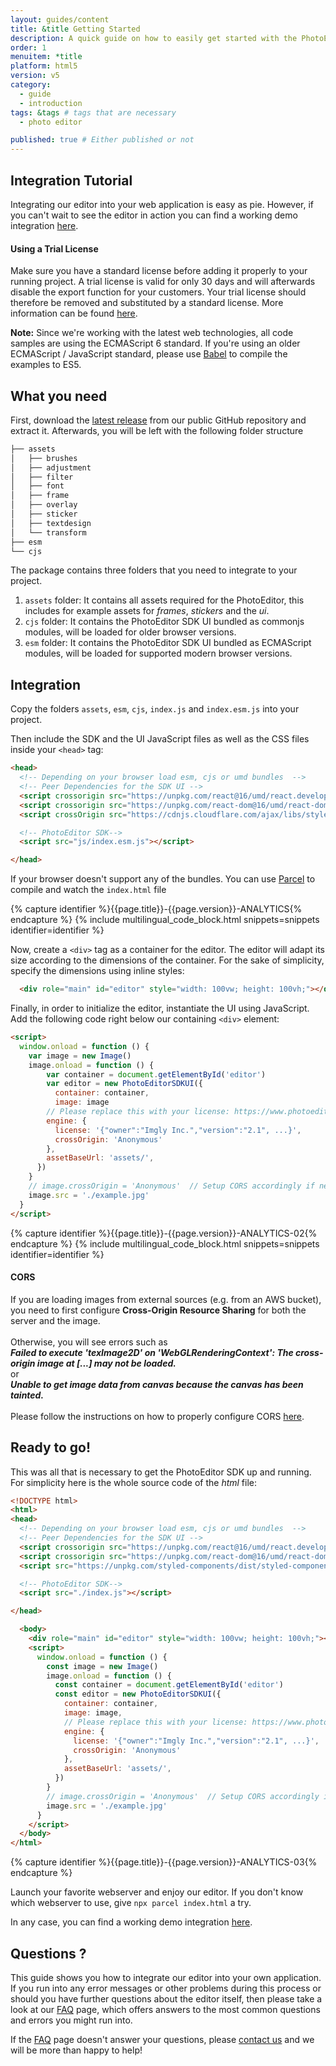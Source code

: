 ```yaml
---
layout: guides/content
title: &title Getting Started
description: A quick guide on how to easily get started with the PhotoEditor SDK for HTML5. Your kick-off to delight your users with top-notch editing capabilities.
order: 1
menuitem: *title
platform: html5
version: v5
category:
  - guide
  - introduction
tags: &tags # tags that are necessary
  - photo editor

published: true # Either published or not
---
```


## Integration Tutorial


Integrating our editor into your web application is easy as pie. However, if you can't wait  to see the editor in action you can find a working demo integration [here](https://www.photoeditorsdk.com/html5-demo).

<div class="documentation__disclaimer">
<h4 id="license-terms">Using a Trial License</h4>
Make sure you have a standard license before adding it properly to your running project. A trial license is valid for only 30 days and will afterwards disable the export function for your customers. Your trial license should therefore be removed and substituted by a standard license. More information can be found <a href="{{site.baseUrl}}/guides/html5/v5/introduction/faq/standard_or_trial_license">here</a>.
</div>

__Note:__ Since we're working with the latest web technologies, all code samples are using the
ECMAScript 6 standard. If you're using an older ECMAScript / JavaScript standard, please use
[Babel](http://babeljs.io/) to compile the examples to ES5.

## What you need

First, download the [latest release](https://github.com/imgly/pesdk-html5-build/releases/latest) from our public GitHub repository and extract it.
Afterwards, you will be left with the following folder structure

```bash
├── assets
│   ├── brushes
│   ├── adjustment
│   ├── filter
│   ├── font
│   ├── frame
│   ├── overlay
│   ├── sticker
│   ├── textdesign
│   └── transform
├── esm
└── cjs
```

The package contains three folders that you need to integrate to your project.
1. `assets` folder: It contains all assets required for the PhotoEditor, this includes for example assets for *frames*, *stickers* and the *ui*.
1. `cjs` folder: It contains the PhotoEditor SDK UI bundled as commonjs modules, will be loaded for older browser versions.
1. `esm` folder: It contains the PhotoEditor SDK UI bundled as ECMAScript modules, will be loaded for supported modern browser versions.

## Integration

Copy the folders `assets`, `esm`, `cjs`, `index.js` and `index.esm.js` into your project.

Then include the SDK and the UI JavaScript files as well as the CSS files inside your `<head>` tag:


```html
<head>
  <!-- Depending on your browser load esm, cjs or umd bundles  -->
  <!-- Peer Dependencies for the SDK UI -->
  <script crossorigin src="https://unpkg.com/react@16/umd/react.development.js"></script>
  <script crossorigin src="https://unpkg.com/react-dom@16/umd/react-dom.development.js"></script>
  <script crossOrigin src="https://cdnjs.cloudflare.com/ajax/libs/styled-components/4.3.1/styled-components-macro.esm.js"></script>

  <!-- PhotoEditor SDK-->
  <script src="js/index.esm.js"></script>

</head>
```

If your browser doesn't support any of the bundles. You can use [Parcel](https://parceljs.org/) to compile and watch the `index.html` file

{% capture identifier %}{{page.title}}-{{page.version}}-ANALYTICS{% endcapture %}
{% include multilingual_code_block.html snippets=snippets identifier=identifier %}

Now, create a `<div>` tag as a container for the editor. The editor will adapt its size according to the dimensions of the container.
For the sake of simplicity, specify the dimensions using inline styles:

```html
  <div role="main" id="editor" style="width: 100vw; height: 100vh;"></div>
```

Finally, in order to initialize the editor, instantiate the UI using JavaScript. Add the following code right below our containing `<div>` element:


```html
<script>
  window.onload = function () {
    var image = new Image()
    image.onload = function () {
        var container = document.getElementById('editor')
        var editor = new PhotoEditorSDKUI({
          container: container,
          image: image
        // Please replace this with your license: https://www.photoeditorsdk.com/dashboard/subscriptions
        engine: {
          license: '{"owner":"Imgly Inc.","version":"2.1", ...}',
          crossOrigin: 'Anonymous'
        },
        assetBaseUrl: 'assets/',
      })
    }
    // image.crossOrigin = 'Anonymous'  // Setup CORS accordingly if needed
    image.src = './example.jpg'
  }
</script>
```

{% capture identifier %}{{page.title}}-{{page.version}}-ANALYTICS-02{% endcapture %}
{% include multilingual_code_block.html snippets=snippets identifier=identifier %}

<!-- <div class="important-notice"> -->
<div class="documentation__disclaimer">
<h4 id="cors">CORS</h4> 
If you are loading images from external sources (e.g. from an AWS bucket), you need to first configure <b>Cross-Origin Resource Sharing</b> for both the server and the image. <br><br>
Otherwise, you will see errors such as <br>
<b><em>Failed to execute 'texImage2D' on 'WebGLRenderingContext': The cross-origin image at [...] may not be loaded.</em></b> <br>
or <br>
<b><em> Unable to get image data from canvas because the canvas has been tainted. </em></b> <br>
<br>
Please follow the instructions on how to properly configure CORS <a href="{{site.baseurl}}/guides/html5/v5/introduction/faq/cors">here</a>.
</div>

## Ready to go!
This was all that is necessary to get the PhotoEditor SDK up and running. For simplicity here is the whole source code of  the *html* file:


```html
<!DOCTYPE html>
<html>
<head>
  <!-- Depending on your browser load esm, cjs or umd bundles  -->
  <!-- Peer Dependencies for the SDK UI -->
  <script crossorigin src="https://unpkg.com/react@16/umd/react.development.js"></script>
  <script crossorigin src="https://unpkg.com/react-dom@16/umd/react-dom.development.js"></script>
  <script src="https://unpkg.com/styled-components/dist/styled-components.min.js"></script>

  <!-- PhotoEditor SDK-->
  <script src="./index.js"></script>

</head>

  <body>
    <div role="main" id="editor" style="width: 100vw; height: 100vh;"></div>
    <script>
      window.onload = function () {
        const image = new Image()
        image.onload = function () {
          const container = document.getElementById('editor')
          const editor = new PhotoEditorSDKUI({
            container: container,
            image: image,
            // Please replace this with your license: https://www.photoeditorsdk.com/dashboard/subscriptions
            engine: {
              license: '{"owner":"Imgly Inc.","version":"2.1", ...}',
              crossOrigin: 'Anonymous'
            },
            assetBaseUrl: 'assets/',
          })
        }
        // image.crossOrigin = 'Anonymous'  // Setup CORS accordingly if needed
        image.src = './example.jpg'
      }
    </script>
  </body>
</html>
```

{% capture identifier %}{{page.title}}-{{page.version}}-ANALYTICS-03{% endcapture %}

Launch your favorite webserver and enjoy our editor. If you don't know which webserver to use, give `npx parcel index.html` a try.


In any case, you can find a working demo integration [here](https://www.photoeditorsdk.com).

## Questions ?

This guide shows you how to integrate our editor into your own application. If you run into any error messages or other problems during this process or should you have further questions about the editor itself, then please take a look at our [FAQ]({{site.baseurl}}/guides/html5/v5/introduction/faq/overview) page, which offers answers to the most common questions and errors you might run into.

If the [FAQ]({{site.baseurl}}/guides/html5/v5/introduction/faq/overview) page doesn't answer your questions, please [contact us](https://support.photoeditorsdk.com) and we will be more than happy to help!
